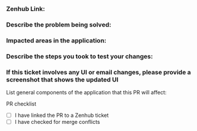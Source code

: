 ### Zenhub Link:

### Describe the problem being solved:

### Impacted areas in the application:

### Describe the steps you took to test your changes:

### If this ticket involves any UI or email changes, please provide a screenshot that shows the updated UI

List general components of the application that this PR will affect:

PR checklist

- [ ] I have linked the PR to a Zenhub ticket
- [ ] I have checked for merge conflicts
